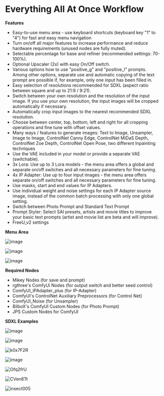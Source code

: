# Everything All At Once Workflow

__Features__

* Easy-to-use menu area - use keyboard shortcuts (keyboard key "1" to "4") for fast and easy menu navigation
* Turn on/off all major features to increase performance and reduce hardware requirements (unused nodes are fully muted).
* Selectable percentage for base and refiner (recommended settings: 70-100%).
* Optional Upscaler (2x) with easy On/Off switch.
* Various options how to use "positive_g" and "positive_l" prompts. Among other options, separate use and automatic copying of the text prompt are possible if, for example, only one input has been filled in.
* Easy selection of resolutions recommended for SDXL (aspect ratio between square and up to 21:9 / 9:21).
* Switch between your own resolution and the resolution of the input image. If you use your own resolution, the input images will be cropped automatically if necessary.
* Automatically crop input images to the nearest recommended SDXL resolution.
* Choose between center, top, bottom, left and right for all cropping operations and fine tune with offset values.
* Many ways / features to generate images: Text to Image, Unsampler, Image to Image, ControlNet Canny Edge, ControlNet MiDaS Depth, ControlNet Zoe Depth, ControlNet Open Pose, two different Inpainting techniques
* Use the VAE included in your model or provide a separate VAE (switchable).
* 3x Lora: Use up to 3 Lora models - the menu area offers a global and separate on/off switches and all necessary parameters for fine tuning.
* 4x IP Adapter: Use up to four input images - the menu area offers separate on/off switches and all necessary parameters for fine tuning.
* Use masks, start and end values for IP Adapters.
* Use individual weight and noise settings for each IP Adapter source image, instead of the common batch processing with only one global setting.
* Switch between Photo Prompt and Standard Text Prompt
* Prompt Styler: Select SAI presets, artists and movie titles to improve your basic text prompts (artist and movie list are beta and will improve).
* FreeU_v2 settings

__Menu Area__

![image](https://github.com/JPS-GER/JPS-ComfyUI-Workflows/assets/142158778/804208dd-2d00-4631-8fb0-ce9649dcf895)

![image](https://github.com/JPS-GER/JPS-ComfyUI-Workflows/assets/142158778/ab5ae1a0-a861-4fd8-89cf-f94561d3e91f)

![image](https://github.com/JPS-GER/JPS-ComfyUI-Workflows/assets/142158778/0d8cde70-131a-404e-96fe-8d2951a14cf6)

__Required Nodes__

* Mikey Nodes (for save and prompt)
* rgthree's ComfyUi Nodes (for output switch and better seed control)
* ComfyUI_IPAdapter_plus (for IP-Adapter)
* ComfyUI's ControlNet Auxiliary Preprocessors (for Control Net)
* ComfyUI_Noise (for Unsampler)
* BilboX's ComfyUI Custom Nodes (for Photo Prompt)
* JPS Custom Nodes for ComfyUI

__SDXL Examples__

![image](https://github.com/JPS-GER/JPS-ComfyUI-Workflows/assets/142158778/f7f23961-276d-4eda-9234-8739a1940f8e)

![image](https://github.com/JPS-GER/JPS-ComfyUI-Workflows/assets/142158778/b76f6986-0cd1-4e3c-8ceb-22fde4c911d9)

![k0x7F2R](https://github.com/JPS-GER/JPS-ComfyUI-Workflows/assets/142158778/dd03edf2-fd1b-4d67-857b-ccf4f42224d9)

![image](https://github.com/JPS-GER/JPS-ComfyUI-Workflows/assets/142158778/73794d6f-29bf-4a09-a1dd-a8dda117e936)

![Ofq2frU](https://github.com/JPS-GER/JPS-ComfyUI-Workflows/assets/142158778/3bd5995c-ec26-4b24-8477-f801b80b8542)

![CVen8Tt](https://github.com/JPS-GER/JPS-ComfyUI-Workflows/assets/142158778/1bfe3ea2-c85d-4c11-a709-9965b8e22882)

![insect005](https://github.com/JPS-GER/JPS-ComfyUI-Workflows/assets/142158778/8c7396f7-93cc-46a5-9c19-e9e010fb000a)






